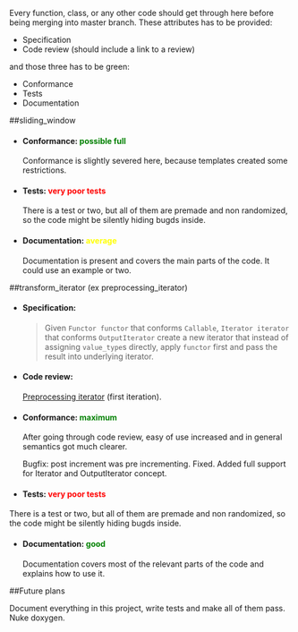 Every function, class, or any other code should get through here before being merging into master branch. These attributes has to be provided:
 
 - Specification
 - Code review (should include a link to a review)
 
 and those three has to be green:
 - Conformance
 - Tests
 - Documentation
 
##sliding_window

 - <h4>Conformance: <font color=green>possible full</font> </h4>
 
   Conformance is slightly severed here, because templates created some restrictions.
 
 - <h4> Tests: <font color=red>very poor tests</font></h4>
 
   There is a test or two, but all of them are premade and non randomized, so the code might be silently hiding bugds inside.
 
 - <h4> Documentation: <font color=yellow>average</font></h4>
 
   Documentation is present and covers the main parts of the code. It could use an example or two.
 
 ##transform_iterator (ex preprocessing_iterator)
 
 - <h4>Specification:</h4>
 
    >Given `Functor functor` that conforms `Callable`, `Iterator iterator` that conforms `OutputIterator` create a new iterator that instead of assigning `value_type`s directly, apply `functor` first and pass the result into underlying iterator.
    
 - <h4>Code review:</h4>
 
   [Preprocessing iterator](http://codereview.stackexchange.com/questions/155866/preprocessing-iterator) (first iteration).
 
 - <h4>Conformance: <font color=green>maximum</font> </h4>
  
   After going through code review, easy of use increased and in general semantics got much clearer.
  
   Bugfix: post increment was pre incrementing. Fixed. Added full support for Iterator and OutputIterator concept.
  
  - <h4> Tests: <font color=red>very poor tests</font></h4>
  
  There is a test or two, but all of them are premade and non randomized, so the code might be silently hiding bugds inside.
  
  - <h4> Documentation: <font color=green>good</font></h4>
  
    Documentation covers most of the relevant parts of the code and explains how to use it.
  
##Future plans

Document everything in this project, write tests and make all of them pass. Nuke doxygen.
